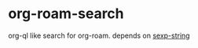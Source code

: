 # org-roam-search
org-ql like search for org-roam.
depends on [sexp-string](https://github.com/natask/sexp-string)

